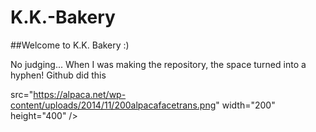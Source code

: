# K.K.-Bakery

##Welcome to K.K. Bakery :)

No judging... When I was making the repository, the space turned into a hyphen! Github did this


src="https://alpaca.net/wp-content/uploads/2014/11/200alpacafacetrans.png" width="200" height="400" />
